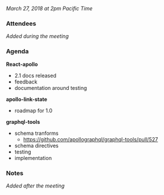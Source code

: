 *March 27, 2018 at 2pm Pacific Time*

### Attendees

*Added during the meeting*

### Agenda

**React-apollo**

- 2.1 docs released
- feedback
- documentation around testing

**apollo-link-state**

- roadmap for 1.0

**graphql-tools**

- schema tranforms
  - https://github.com/apollographql/graphql-tools/pull/527
- schema directives
- testing
- implementation


### Notes
*Added after the meeting*

